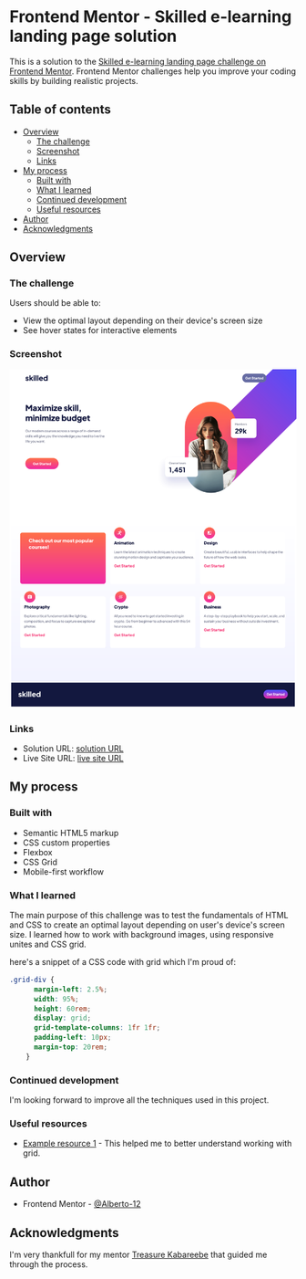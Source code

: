 # Frontend Mentor - Skilled e-learning landing page solution

This is a solution to the [Skilled e-learning landing page challenge on Frontend Mentor](https://www.frontendmentor.io/solutions/skilledelearninglandingpage-Cu3JUYrm5z). Frontend Mentor challenges help you improve your coding skills by building realistic projects.

## Table of contents

- [Overview](#overview)
  - [The challenge](#the-challenge)
  - [Screenshot](#screenshot)
  - [Links](#links)
- [My process](#my-process)
  - [Built with](#built-with)
  - [What I learned](#what-i-learned)
  - [Continued development](#continued-development)
  - [Useful resources](#useful-resources)
- [Author](#author)
- [Acknowledgments](#acknowledgments)



## Overview

### The challenge

Users should be able to:

- View the optimal layout depending on their device's screen size
- See hover states for interactive elements

### Screenshot

![](./assets/Screenshot%202022-12-14%20at%2015-35-37%20Frontend%20Mentor%20Skilled%20e-learning%20landing%20page.png)

### Links

- Solution URL: [ solution URL](http://127.0.0.1:5500/)
- Live Site URL: [live site URL](https://alberto-12.github.io/skilled-e-learning-landing-page/)

## My process

### Built with

- Semantic HTML5 markup
- CSS custom properties
- Flexbox
- CSS Grid
- Mobile-first workflow

### What I learned

The main purpose of this challenge was to test the fundamentals of HTML and CSS to create an optimal layout depending on user's device's screen size. I learned how to work with background images, using responsive unites and CSS grid.

here's a snippet of a CSS code with grid which I'm proud of:

```css
.grid-div {
      margin-left: 2.5%;
      width: 95%;
      height: 60rem;
      display: grid;
      grid-template-columns: 1fr 1fr;
      padding-left: 10px;
      margin-top: 20rem;
    }
```

### Continued development

I'm looking forward to improve all the techniques used in this project.

### Useful resources

- [Example resource 1](https://css-tricks.com/snippets/css/complete-guide-grid/) - This helped me to better understand working with grid.

## Author

- Frontend Mentor - [@Alberto-12](https://www.frontendmentor.io/profile/Alberto-12)

## Acknowledgments

I'm very thankfull for my mentor [Treasure Kabareebe](https://github.com/trekab) that guided me through the process.
